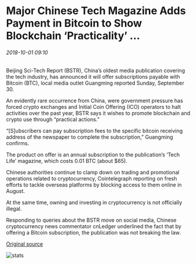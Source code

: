 # Major Chinese Tech Magazine Adds Payment in Bitcoin to Show Blockchain ‘Practicality’ ...

###### 2018-10-01 09:10

Beijing Sci-Tech Report (BSTR), China’s oldest media publication covering the tech industry, has announced it will offer subscriptions payable with Bitcoin (BTC), local media outlet Guangming reported Sunday, September 30.

An evidently rare occurrence from China, were government pressure has forced crypto exchanges and Initial Coin Offering (ICO) operators to halt activities over the past year, BSTR says it wishes to promote blockchain and crypto use through “practical actions.”

“\[S\]ubscribers can pay subscription fees to the specific bitcoin receiving address of the newspaper to complete the subscription,” Guangming confirms.

The product on offer is an annual subscription to the publication’s ‘Tech Life’ magazine, which costs 0.01 BTC (about $65).

Chinese authorities continue to clamp down on trading and promotional operations related to cryptocurrency, Cointelegraph reporting on fresh efforts to tackle overseas platforms by blocking access to them online in August.

At the same time, owning and investing in cryptocurrency is not officially illegal.

Responding to queries about the BSTR move on social media, Chinese cryptocurrency news commentator cnLedger underlined the fact that by offering a Bitcoin subscription, the publication was not breaking the law.

[Original source](https://cointelegraph.com/news/major-chinese-tech-magazine-adds-payment-in-bitcoin-to-show-blockchain-practicality)

![stats](https://c.statcounter.com/11760860/0/a89fa40b/1/ "stats")